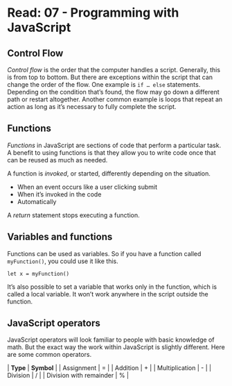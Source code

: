 # Read: 07 - Programming with JavaScript

## Control Flow

_Control flow_ is the order that the computer handles a script. Generally, this is from top to bottom. But there are exceptions within the script that can change the order of the flow. One example is `if … else` statements. Depending on the condition that’s found, the flow may go down a different path or restart altogether. Another common example is loops that repeat an action as long as it’s necessary to fully complete the script.

## Functions

_Functions_ in JavaScript are sections of code that perform a particular task. A benefit to using functions is that they allow you to write code once that can be reused as much as needed.

A function is _invoked_, or started, differently depending on the situation.

- When an event occurs like a user clicking submit
- When it’s invoked in the code
- Automatically

A _return_ statement stops executing a function.

## Variables and functions

Functions can be used as variables. So if you have a function called `myFunction()`, you could use it like this.

`let x = myFunction()`

It’s also possible to set a variable that works only in the function, which is called a local variable. It won’t work anywhere in the script outside the function.

## JavaScript operators

JavaScript operators will look familiar to people with basic knowledge of math. But the exact way the work within JavaScript is slightly different. Here are some common operators.

| __Type__ | __Symbol__ |
| Assignment | = |
| Addition | + |
| Multiplication | - |
| Division | / |
| Division with remainder | % |
